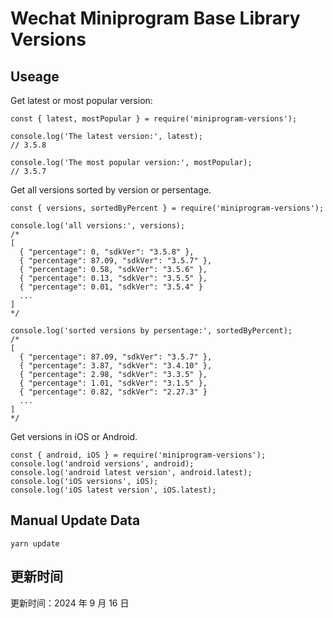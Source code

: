 
# Wechat Miniprogram Base Library Versions

## Useage

Get latest or most popular version:

```;
const { latest, mostPopular } = require('miniprogram-versions');

console.log('The latest version:', latest);
// 3.5.8

console.log('The most popular version:', mostPopular);
// 3.5.7

```

Get all versions sorted by version or persentage.

```
const { versions, sortedByPercent } = require('miniprogram-versions');

console.log('all versions:', versions);
/*
[
  { "percentage": 0, "sdkVer": "3.5.8" },
  { "percentage": 87.09, "sdkVer": "3.5.7" },
  { "percentage": 0.58, "sdkVer": "3.5.6" },
  { "percentage": 0.13, "sdkVer": "3.5.5" },
  { "percentage": 0.01, "sdkVer": "3.5.4" }
  ...
]
*/

console.log('sorted versions by persentage:', sortedByPercent);
/*
[
  { "percentage": 87.09, "sdkVer": "3.5.7" },
  { "percentage": 3.87, "sdkVer": "3.4.10" },
  { "percentage": 2.98, "sdkVer": "3.3.5" },
  { "percentage": 1.01, "sdkVer": "3.1.5" },
  { "percentage": 0.82, "sdkVer": "2.27.3" }
  ...
]
*/
```

Get versions in iOS or Android.

```
const { android, iOS } = require('miniprogram-versions');
console.log('android versions', android);
console.log('android latest version', android.latest);
console.log('iOS versions', iOS);
console.log('iOS latest version', iOS.latest);
```

## Manual Update Data

```
yarn update
```

## 更新时间

更新时间：2024 年 9 月 16 日
